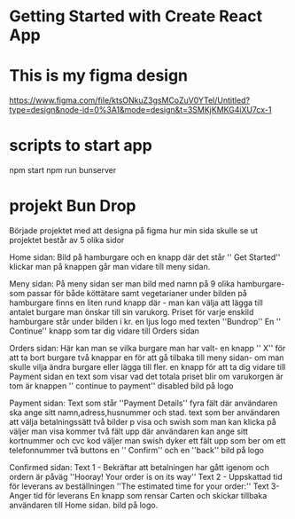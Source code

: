 # Getting Started with Create React App
# This is my figma design
https://www.figma.com/file/ktsONkuZ3gsMCoZuV0YTel/Untitled?type=design&node-id=0%3A1&mode=design&t=3SMKjKMKG4iXU7cx-1
# scripts to start app 
npm start
npm run bunserver

# projekt Bun Drop

Började projektet med att designa på figma hur min sida skulle se ut
projektet består av 5 olika sidor

Home sidan:
Bild på hamburgare och en knapp där det står '' Get Started'' 
klickar man på knappen går man vidare till meny sidan.

Meny sidan:
På meny sidan ser man bild med namn på 9 olika hamburgare-
som passar för både köttätare samt vegetarianer
under bilden på hamburgare finns en liten rund knapp där -
man kan välja att lägga till antalet burgare man önskar till sin varukorg.
Priset för varje enskild hamburgare står under bilden i kr.
en ljus logo med texten ''Bundrop'' 
En '' Continue'' knapp som tar dig vidare till Orders sidan

Orders sidan:
Här kan man se vilka burgare man har valt-
en knapp '' X'' för att ta bort burgare
två knappar en för att gå tilbaka till meny sidan-
om man skulle vilja ändra burgare eller lägga till fler.
en knapp för att ta dig vidare till Payment sidan
en text som visar vad det totala priset blir
om varukorgen är tom är knappen '' continue to payment'' disabled
bild på logo

Payment sidan:
Text som står ''Payment Details''
fyra fält där användaren ska ange sitt namn,adress,husnummer och stad.
text som ber användaren att välja betalningssätt
två bilder p visa och swish som man kan klicka på
väljer man visa kommer två fält upp där användaren kan ange sitt kortnummer och cvc kod
väljer man swish dyker ett fält upp som ber om ett telefonnummer
två buttons en '' Confirm'' och en ''back''
bild på logo

Confirmed sidan:
Text 1 - Bekräftar att betalningen har gått igenom och ordern är påväg ''Hooray! Your order is on its way''
Text 2 - Uppskattad tid för leverans av beställningen ''The estimated time for your order:''
Text 3- Anger tid för leverans
En knapp som rensar Carten och skickar tillbaka användaren till Home sidan.
bild på logo. 



